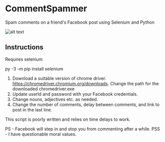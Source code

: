 # CommentSpammer
Spam comments on a friend's Facebook post using Selenium and Python


![alt text](https://github.com/yasaspeiris/CommentSpammer/blob/main/Images/Capture.JPG)



## Instructions

Requires selenium

py -3 -m pip install selenium

1. Download a suitable version of chrome driver. https://chromedriver.chromium.org/downloads. Change the path for the downloaded chromedriver.exe
2. Update userId and password with your Facebook credentials.
3. Change nouns, adjectives etc. as needed.
4. Change the number of comments, delay between comments, and link to post in the last line.

This script is poorly written and relies on time delays to work. 

PS - Facebook will step in and stop you from commenting after a while.
PSS - I have questionable moral values.
